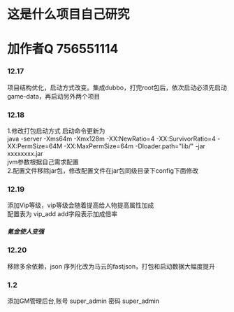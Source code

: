 # 这是什么项目自己研究
# 加作者Q 756551114
<h3>12.17</h3>
项目结构优化，启动方式改变。集成dubbo，打完root包后，依次启动必须先启动game-data，再启动另外两个项目
<h3>12.18</h3>
1.修改打包启动方式
启动命令更新为<br>
java -server -Xms64m -Xmx128m -XX:NewRatio=4 -XX:SurvivorRatio=4 -XX:PermSize=64M -XX:MaxPermSize=64m -Dloader.path="lib/" -jar xxxxxxxx.jar
<br>
jvm参数根据自己需求配置<br>
2.配置文件移除jar包，修改配置文件在jar包同级目录下config下面修改
<h3>12.19</h3>
添加Vip等级，vip等级会随着提高给人物提高属性加成<br>
配置表为 vip_add add字段表示加成倍率
<h5>氪金使人变强</h5>
<h3>12.20</h3>
移除多余依赖，json 序列化改为马云的fastjson，打包和启动数据大幅度提升
<h3>1.2</h3>
添加GM管理后台,账号 super_admin  密码 super_admin